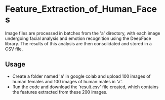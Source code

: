 # Feature_Extraction_of_Human_Faces
Image files are processed in batches from the 'a' directory, with each image undergoing facial analysis and emotion recognition using the DeepFace library. The results of this analysis are then consolidated and stored in a CSV file.

## Usage
* Create a folder named 'a' in google colab and upload 100 images of human females and 100 images of human males in 'a'.
* Run the code and download the 'result.csv' file created, which contains the features extracted from these 200 images.  
